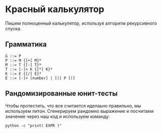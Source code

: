 # Красный калькулятор

Пишем полноценный калькулятор, используя алгоритм рекурсивного спуска.

## Грамматика

```
G ::= P
P ::= M {[+] M}*
M ::= T {[-] T}*
T ::= [-]+ K {[*] K}*
K ::= E {[/] E}*
E ::= [-]+ [number] | [(] P [)]
```

## Рандомизированные юнит-тесты

Чтобы протестить, что все считается иделаьно правильно, мы используем питон. Сгенерируем рандомно выражение и посчитаем значение через наш код и используем команду:

```
python -c "print( EXPR )"
```
